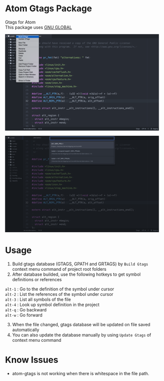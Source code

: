 # Atom Gtags Package

Gtags for Atom  
This package uses [GNU GLOBAL](http://www.gnu.org/software/global/)

![atom-gtags-build](https://raw.githubusercontent.com/codingbelief/atom-gtags/master/atom-gtags-build.png)

![atom-gtags-symbol](https://raw.githubusercontent.com/codingbelief/atom-gtags/master/atom-gtags-symbol.png)

# Usage

1. Build gtags database (GTAGS, GPATH and GRTAGS) by `Build Gtags` context menu command of project root folders
2. After database builded, use the following hotkeys to get symbol definitions or references

  `alt-1` : Go to the definition of the symbol under cursor  
  `alt-2` : List the references of the symbol under cursor  
  `alt-3` : List all symbols of the file  
  `alt-4` : Look up symbol definition in the project  
  `alt-q` : Go backward  
  `alt-w` : Go forward  

3. When the file changed, gtags database will be updated on file saved automatically
4. You can also update the database manually by using `Update Gtags` of context menu command

# Know Issues
* atom-gtags is not working when there is whitespace in the file path.
